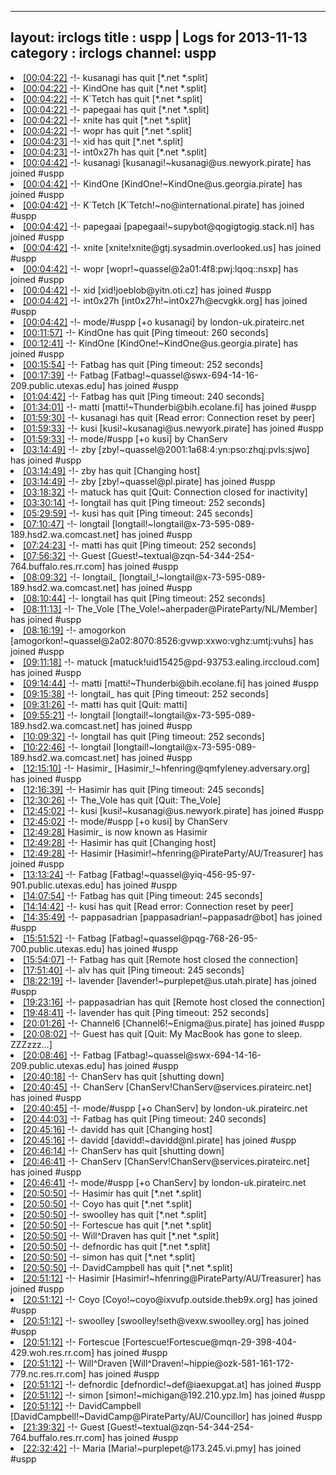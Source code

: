 
---
layout: irclogs
title : uspp | Logs for 2013-11-13
category : irclogs
channel: uspp
---
<li class="logitem"><a href="#00:04:22" name="00:04:22" class="time">[00:04:22]</a> -!- <span class="quit">kusanagi</span> has quit [*.net *.split] </li>
<li class="logitem"><a href="#00:04:22" name="00:04:22" class="time">[00:04:22]</a> -!- <span class="quit">KindOne</span> has quit [*.net *.split] </li>
<li class="logitem"><a href="#00:04:22" name="00:04:22" class="time">[00:04:22]</a> -!- <span class="quit">K`Tetch</span> has quit [*.net *.split] </li>
<li class="logitem"><a href="#00:04:22" name="00:04:22" class="time">[00:04:22]</a> -!- <span class="quit">papegaai</span> has quit [*.net *.split] </li>
<li class="logitem"><a href="#00:04:22" name="00:04:22" class="time">[00:04:22]</a> -!- <span class="quit">xnite</span> has quit [*.net *.split] </li>
<li class="logitem"><a href="#00:04:22" name="00:04:22" class="time">[00:04:22]</a> -!- <span class="quit">wopr</span> has quit [*.net *.split] </li>
<li class="logitem"><a href="#00:04:23" name="00:04:23" class="time">[00:04:23]</a> -!- <span class="quit">xid</span> has quit [*.net *.split] </li>
<li class="logitem"><a href="#00:04:23" name="00:04:23" class="time">[00:04:23]</a> -!- <span class="quit">int0x27h</span> has quit [*.net *.split] </li>
<li class="logitem"><a href="#00:04:42" name="00:04:42" class="time">[00:04:42]</a> -!- <span class="join">kusanagi</span> [kusanagi!~kusanagi@us.newyork.pirate] has joined #uspp </li>
<li class="logitem"><a href="#00:04:42" name="00:04:42" class="time">[00:04:42]</a> -!- <span class="join">KindOne</span> [KindOne!~KindOne@us.georgia.pirate] has joined #uspp </li>
<li class="logitem"><a href="#00:04:42" name="00:04:42" class="time">[00:04:42]</a> -!- <span class="join">K`Tetch</span> [K`Tetch!~no@international.pirate] has joined #uspp </li>
<li class="logitem"><a href="#00:04:42" name="00:04:42" class="time">[00:04:42]</a> -!- <span class="join">papegaai</span> [papegaai!~supybot@qogigtogig.stack.nl] has joined #uspp </li>
<li class="logitem"><a href="#00:04:42" name="00:04:42" class="time">[00:04:42]</a> -!- <span class="join">xnite</span> [xnite!xnite@gtj.sysadmin.overlooked.us] has joined #uspp </li>
<li class="logitem"><a href="#00:04:42" name="00:04:42" class="time">[00:04:42]</a> -!- <span class="join">wopr</span> [wopr!~quassel@2a01:4f8:pwj:lqoq::nsxp] has joined #uspp </li>
<li class="logitem"><a href="#00:04:42" name="00:04:42" class="time">[00:04:42]</a> -!- <span class="join">xid</span> [xid!joeblob@yitn.oti.cz] has joined #uspp </li>
<li class="logitem"><a href="#00:04:42" name="00:04:42" class="time">[00:04:42]</a> -!- <span class="join">int0x27h</span> [int0x27h!~int0x27h@ecvgkk.org] has joined #uspp </li>
<li class="logitem"><a href="#00:04:42" name="00:04:42" class="time">[00:04:42]</a> -!- mode/<span class="mode">#uspp</span> [+o kusanagi] by london-uk.pirateirc.net </li>
<li class="logitem"><a href="#00:11:57" name="00:11:57" class="time">[00:11:57]</a> -!- <span class="quit">KindOne</span> has quit [Ping timeout: 260 seconds] </li>
<li class="logitem"><a href="#00:12:41" name="00:12:41" class="time">[00:12:41]</a> -!- <span class="join">KindOne</span> [KindOne!~KindOne@us.georgia.pirate] has joined #uspp </li>
<li class="logitem"><a href="#00:15:54" name="00:15:54" class="time">[00:15:54]</a> -!- <span class="quit">Fatbag</span> has quit [Ping timeout: 252 seconds] </li>
<li class="logitem"><a href="#00:17:39" name="00:17:39" class="time">[00:17:39]</a> -!- <span class="join">Fatbag</span> [Fatbag!~quassel@swx-694-14-16-209.public.utexas.edu] has joined #uspp </li>
<li class="logitem"><a href="#01:04:42" name="01:04:42" class="time">[01:04:42]</a> -!- <span class="quit">Fatbag</span> has quit [Ping timeout: 240 seconds] </li>
<li class="logitem"><a href="#01:34:01" name="01:34:01" class="time">[01:34:01]</a> -!- <span class="join">matti</span> [matti!~Thunderbi@bih.ecolane.fi] has joined #uspp </li>
<li class="logitem"><a href="#01:59:30" name="01:59:30" class="time">[01:59:30]</a> -!- <span class="quit">kusanagi</span> has quit [Read error: Connection reset by peer] </li>
<li class="logitem"><a href="#01:59:33" name="01:59:33" class="time">[01:59:33]</a> -!- <span class="join">kusi</span> [kusi!~kusanagi@us.newyork.pirate] has joined #uspp </li>
<li class="logitem"><a href="#01:59:33" name="01:59:33" class="time">[01:59:33]</a> -!- mode/<span class="mode">#uspp</span> [+o kusi] by ChanServ </li>
<li class="logitem"><a href="#03:14:49" name="03:14:49" class="time">[03:14:49]</a> -!- <span class="join">zby</span> [zby!~quassel@2001:1a68:4:yn:pso:zhqj:pvls:sjwo] has joined #uspp </li>
<li class="logitem"><a href="#03:14:49" name="03:14:49" class="time">[03:14:49]</a> -!- <span class="quit">zby</span> has quit [Changing host] </li>
<li class="logitem"><a href="#03:14:49" name="03:14:49" class="time">[03:14:49]</a> -!- <span class="join">zby</span> [zby!~quassel@pl.pirate] has joined #uspp </li>
<li class="logitem"><a href="#03:18:32" name="03:18:32" class="time">[03:18:32]</a> -!- <span class="quit">matuck</span> has quit [Quit: Connection closed for inactivity] </li>
<li class="logitem"><a href="#03:30:14" name="03:30:14" class="time">[03:30:14]</a> -!- <span class="quit">longtail</span> has quit [Ping timeout: 252 seconds] </li>
<li class="logitem"><a href="#05:29:59" name="05:29:59" class="time">[05:29:59]</a> -!- <span class="quit">kusi</span> has quit [Ping timeout: 245 seconds] </li>
<li class="logitem"><a href="#07:10:47" name="07:10:47" class="time">[07:10:47]</a> -!- <span class="join">longtail</span> [longtail!~longtail@x-73-595-089-189.hsd2.wa.comcast.net] has joined #uspp </li>
<li class="logitem"><a href="#07:24:23" name="07:24:23" class="time">[07:24:23]</a> -!- <span class="quit">matti</span> has quit [Ping timeout: 252 seconds] </li>
<li class="logitem"><a href="#07:56:32" name="07:56:32" class="time">[07:56:32]</a> -!- <span class="join">Guest</span> [Guest!~textual@zqn-54-344-254-764.buffalo.res.rr.com] has joined #uspp </li>
<li class="logitem"><a href="#08:09:32" name="08:09:32" class="time">[08:09:32]</a> -!- <span class="join">longtail_</span> [longtail_!~longtail@x-73-595-089-189.hsd2.wa.comcast.net] has joined #uspp </li>
<li class="logitem"><a href="#08:10:44" name="08:10:44" class="time">[08:10:44]</a> -!- <span class="quit">longtail</span> has quit [Ping timeout: 252 seconds] </li>
<li class="logitem"><a href="#08:11:13" name="08:11:13" class="time">[08:11:13]</a> -!- <span class="join">The_Vole</span> [The_Vole!~aherpader@PirateParty/NL/Member] has joined #uspp </li>
<li class="logitem"><a href="#08:16:19" name="08:16:19" class="time">[08:16:19]</a> -!- <span class="join">amogorkon</span> [amogorkon!~quassel@2a02:8070:8526:gvwp:xxwo:vghz:umtj:vuhs] has joined #uspp </li>
<li class="logitem"><a href="#09:11:18" name="09:11:18" class="time">[09:11:18]</a> -!- <span class="join">matuck</span> [matuck!uid15425@pd-93753.ealing.irccloud.com] has joined #uspp </li>
<li class="logitem"><a href="#09:14:44" name="09:14:44" class="time">[09:14:44]</a> -!- <span class="join">matti</span> [matti!~Thunderbi@bih.ecolane.fi] has joined #uspp </li>
<li class="logitem"><a href="#09:15:38" name="09:15:38" class="time">[09:15:38]</a> -!- <span class="quit">longtail_</span> has quit [Ping timeout: 252 seconds] </li>
<li class="logitem"><a href="#09:31:26" name="09:31:26" class="time">[09:31:26]</a> -!- <span class="quit">matti</span> has quit [Quit: matti] </li>
<li class="logitem"><a href="#09:55:21" name="09:55:21" class="time">[09:55:21]</a> -!- <span class="join">longtail</span> [longtail!~longtail@x-73-595-089-189.hsd2.wa.comcast.net] has joined #uspp </li>
<li class="logitem"><a href="#10:09:32" name="10:09:32" class="time">[10:09:32]</a> -!- <span class="quit">longtail</span> has quit [Ping timeout: 252 seconds] </li>
<li class="logitem"><a href="#10:22:46" name="10:22:46" class="time">[10:22:46]</a> -!- <span class="join">longtail</span> [longtail!~longtail@x-73-595-089-189.hsd2.wa.comcast.net] has joined #uspp </li>
<li class="logitem"><a href="#12:15:10" name="12:15:10" class="time">[12:15:10]</a> -!- <span class="join">Hasimir_</span> [Hasimir_!~hfenring@qmfyleney.adversary.org] has joined #uspp </li>
<li class="logitem"><a href="#12:16:39" name="12:16:39" class="time">[12:16:39]</a> -!- <span class="quit">Hasimir</span> has quit [Ping timeout: 245 seconds] </li>
<li class="logitem"><a href="#12:30:26" name="12:30:26" class="time">[12:30:26]</a> -!- <span class="quit">The_Vole</span> has quit [Quit: The_Vole] </li>
<li class="logitem"><a href="#12:45:02" name="12:45:02" class="time">[12:45:02]</a> -!- <span class="join">kusi</span> [kusi!~kusanagi@us.newyork.pirate] has joined #uspp </li>
<li class="logitem"><a href="#12:45:02" name="12:45:02" class="time">[12:45:02]</a> -!- mode/<span class="mode">#uspp</span> [+o kusi] by ChanServ </li>
<li class="logitem"><a href="#12:49:28" name="12:49:28" class="time">[12:49:28]</a> <span class="nick">Hasimir_</span> is now known as <span class="nick">Hasimir</span> </li>
<li class="logitem"><a href="#12:49:28" name="12:49:28" class="time">[12:49:28]</a> -!- <span class="quit">Hasimir</span> has quit [Changing host] </li>
<li class="logitem"><a href="#12:49:28" name="12:49:28" class="time">[12:49:28]</a> -!- <span class="join">Hasimir</span> [Hasimir!~hfenring@PirateParty/AU/Treasurer] has joined #uspp </li>
<li class="logitem"><a href="#13:13:24" name="13:13:24" class="time">[13:13:24]</a> -!- <span class="join">Fatbag</span> [Fatbag!~quassel@yiq-456-95-97-901.public.utexas.edu] has joined #uspp </li>
<li class="logitem"><a href="#14:07:54" name="14:07:54" class="time">[14:07:54]</a> -!- <span class="quit">Fatbag</span> has quit [Ping timeout: 245 seconds] </li>
<li class="logitem"><a href="#14:14:42" name="14:14:42" class="time">[14:14:42]</a> -!- <span class="quit">kusi</span> has quit [Read error: Connection reset by peer] </li>
<li class="logitem"><a href="#14:35:49" name="14:35:49" class="time">[14:35:49]</a> -!- <span class="join">pappasadrian</span> [pappasadrian!~pappasadr@bot] has joined #uspp </li>
<li class="logitem"><a href="#15:51:52" name="15:51:52" class="time">[15:51:52]</a> -!- <span class="join">Fatbag</span> [Fatbag!~quassel@pqg-768-26-95-700.public.utexas.edu] has joined #uspp </li>
<li class="logitem"><a href="#15:54:07" name="15:54:07" class="time">[15:54:07]</a> -!- <span class="quit">Fatbag</span> has quit [Remote host closed the connection] </li>
<li class="logitem"><a href="#17:51:40" name="17:51:40" class="time">[17:51:40]</a> -!- <span class="quit">alv</span> has quit [Ping timeout: 245 seconds] </li>
<li class="logitem"><a href="#18:22:19" name="18:22:19" class="time">[18:22:19]</a> -!- <span class="join">lavender</span> [lavender!~purplepet@us.utah.pirate] has joined #uspp </li>
<li class="logitem"><a href="#19:23:16" name="19:23:16" class="time">[19:23:16]</a> -!- <span class="quit">pappasadrian</span> has quit [Remote host closed the connection] </li>
<li class="logitem"><a href="#19:48:41" name="19:48:41" class="time">[19:48:41]</a> -!- <span class="quit">lavender</span> has quit [Ping timeout: 252 seconds] </li>
<li class="logitem"><a href="#20:01:26" name="20:01:26" class="time">[20:01:26]</a> -!- <span class="join">Channel6</span> [Channel6!~Enigma@us.pirate] has joined #uspp </li>
<li class="logitem"><a href="#20:08:02" name="20:08:02" class="time">[20:08:02]</a> -!- <span class="quit">Guest</span> has quit [Quit: My MacBook has gone to sleep. ZZZzzz…] </li>
<li class="logitem"><a href="#20:08:46" name="20:08:46" class="time">[20:08:46]</a> -!- <span class="join">Fatbag</span> [Fatbag!~quassel@swx-694-14-16-209.public.utexas.edu] has joined #uspp </li>
<li class="logitem"><a href="#20:40:18" name="20:40:18" class="time">[20:40:18]</a> -!- <span class="quit">ChanServ</span> has quit [shutting down] </li>
<li class="logitem"><a href="#20:40:45" name="20:40:45" class="time">[20:40:45]</a> -!- <span class="join">ChanServ</span> [ChanServ!ChanServ@services.pirateirc.net] has joined #uspp </li>
<li class="logitem"><a href="#20:40:45" name="20:40:45" class="time">[20:40:45]</a> -!- mode/<span class="mode">#uspp</span> [+o ChanServ] by london-uk.pirateirc.net </li>
<li class="logitem"><a href="#20:44:03" name="20:44:03" class="time">[20:44:03]</a> -!- <span class="quit">Fatbag</span> has quit [Ping timeout: 240 seconds] </li>
<li class="logitem"><a href="#20:45:16" name="20:45:16" class="time">[20:45:16]</a> -!- <span class="quit">davidd</span> has quit [Changing host] </li>
<li class="logitem"><a href="#20:45:16" name="20:45:16" class="time">[20:45:16]</a> -!- <span class="join">davidd</span> [davidd!~davidd@nl.pirate] has joined #uspp </li>
<li class="logitem"><a href="#20:46:14" name="20:46:14" class="time">[20:46:14]</a> -!- <span class="quit">ChanServ</span> has quit [shutting down] </li>
<li class="logitem"><a href="#20:46:41" name="20:46:41" class="time">[20:46:41]</a> -!- <span class="join">ChanServ</span> [ChanServ!ChanServ@services.pirateirc.net] has joined #uspp </li>
<li class="logitem"><a href="#20:46:41" name="20:46:41" class="time">[20:46:41]</a> -!- mode/<span class="mode">#uspp</span> [+o ChanServ] by london-uk.pirateirc.net </li>
<li class="logitem"><a href="#20:50:50" name="20:50:50" class="time">[20:50:50]</a> -!- <span class="quit">Hasimir</span> has quit [*.net *.split] </li>
<li class="logitem"><a href="#20:50:50" name="20:50:50" class="time">[20:50:50]</a> -!- <span class="quit">Coyo</span> has quit [*.net *.split] </li>
<li class="logitem"><a href="#20:50:50" name="20:50:50" class="time">[20:50:50]</a> -!- <span class="quit">swoolley</span> has quit [*.net *.split] </li>
<li class="logitem"><a href="#20:50:50" name="20:50:50" class="time">[20:50:50]</a> -!- <span class="quit">Fortescue</span> has quit [*.net *.split] </li>
<li class="logitem"><a href="#20:50:50" name="20:50:50" class="time">[20:50:50]</a> -!- <span class="quit">Will^Draven</span> has quit [*.net *.split] </li>
<li class="logitem"><a href="#20:50:50" name="20:50:50" class="time">[20:50:50]</a> -!- <span class="quit">defnordic</span> has quit [*.net *.split] </li>
<li class="logitem"><a href="#20:50:50" name="20:50:50" class="time">[20:50:50]</a> -!- <span class="quit">simon</span> has quit [*.net *.split] </li>
<li class="logitem"><a href="#20:50:50" name="20:50:50" class="time">[20:50:50]</a> -!- <span class="quit">DavidCampbell</span> has quit [*.net *.split] </li>
<li class="logitem"><a href="#20:51:12" name="20:51:12" class="time">[20:51:12]</a> -!- <span class="join">Hasimir</span> [Hasimir!~hfenring@PirateParty/AU/Treasurer] has joined #uspp </li>
<li class="logitem"><a href="#20:51:12" name="20:51:12" class="time">[20:51:12]</a> -!- <span class="join">Coyo</span> [Coyo!~coyo@ixvufp.outside.theb9x.org] has joined #uspp </li>
<li class="logitem"><a href="#20:51:12" name="20:51:12" class="time">[20:51:12]</a> -!- <span class="join">swoolley</span> [swoolley!seth@vexw.swoolley.org] has joined #uspp </li>
<li class="logitem"><a href="#20:51:12" name="20:51:12" class="time">[20:51:12]</a> -!- <span class="join">Fortescue</span> [Fortescue!Fortescue@mqn-29-398-404-429.woh.res.rr.com] has joined #uspp </li>
<li class="logitem"><a href="#20:51:12" name="20:51:12" class="time">[20:51:12]</a> -!- <span class="join">Will^Draven</span> [Will^Draven!~hippie@ozk-581-161-172-779.nc.res.rr.com] has joined #uspp </li>
<li class="logitem"><a href="#20:51:12" name="20:51:12" class="time">[20:51:12]</a> -!- <span class="join">defnordic</span> [defnordic!~def@iaexupgat.at] has joined #uspp </li>
<li class="logitem"><a href="#20:51:12" name="20:51:12" class="time">[20:51:12]</a> -!- <span class="join">simon</span> [simon!~michigan@192.210.ypz.lm] has joined #uspp </li>
<li class="logitem"><a href="#20:51:12" name="20:51:12" class="time">[20:51:12]</a> -!- <span class="join">DavidCampbell</span> [DavidCampbell!~DavidCamp@PirateParty/AU/Councillor] has joined #uspp </li>
<li class="logitem"><a href="#21:39:32" name="21:39:32" class="time">[21:39:32]</a> -!- <span class="join">Guest</span> [Guest!~textual@zqn-54-344-254-764.buffalo.res.rr.com] has joined #uspp </li>
<li class="logitem"><a href="#22:32:42" name="22:32:42" class="time">[22:32:42]</a> -!- <span class="join">Maria</span> [Maria!~purplepet@173.245.vi.pmy] has joined #uspp </li>


